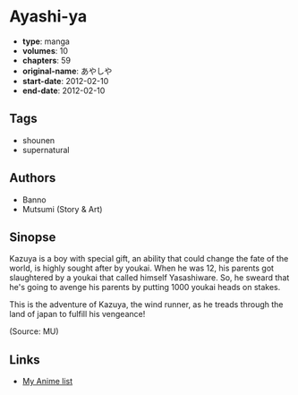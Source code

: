 # Ayashi-ya

-   **type**: manga
-   **volumes**: 10
-   **chapters**: 59
-   **original-name**: あやしや
-   **start-date**: 2012-02-10
-   **end-date**: 2012-02-10

## Tags

-   shounen
-   supernatural

## Authors

-   Banno
-   Mutsumi (Story & Art)

## Sinopse

Kazuya is a boy with special gift, an ability that could change the fate of the world, is highly sought after by youkai. When he was 12, his parents got slaughtered by a youkai that called himself Yasashiware. So, he sweard that he's going to avenge his parents by putting 1000 youkai heads on stakes.

This is the adventure of Kazuya, the wind runner, as he treads through the land of japan to fulfill his vengeance!

(Source: MU)

## Links

-   [My Anime list](https://myanimelist.net/manga/87302/Ayashi-ya)
